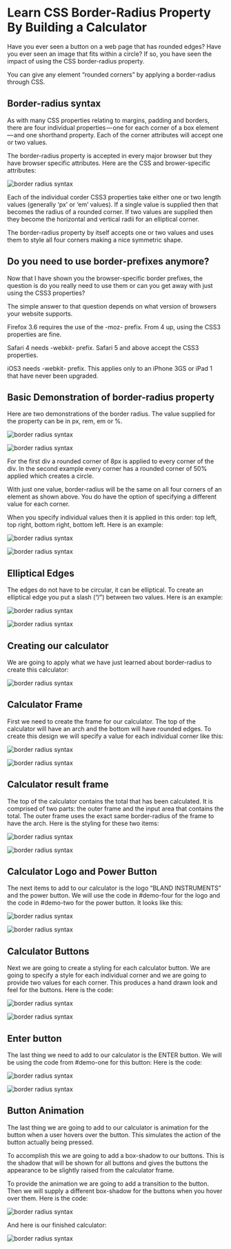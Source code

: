 # Learn CSS Border-Radius Property By Building a Calculator

Have you ever seen a button on a web page that has rounded edges? Have you ever seen an image that fits within a circle? If so, you have seen the impact of using the CSS border-radius property.

You can give any element “rounded corners” by applying a border-radius through CSS.

## Border-radius syntax
As with many CSS properties relating to margins, padding and borders, there are four individual properties — one for each corner of a box element — and one shorthand property. Each of the corner attributes will accept one or two values.

The border-radius property is accepted in every major browser but they have browser specific attributes. Here are the CSS and brower-specific attributes:

![border radius syntax](images/image1.png)

Each of the individual corder CSS3 properties take either one or two length values (generally ‘px’ or ‘em’ values). If a single value is supplied then that becomes the radius of a rounded corner. If two values are supplied then they become the horizontal and vertical radii for an elliptical corner.

The border-radius property by itself accepts one or two values and uses them to style all four corners making a nice symmetric shape.

## Do you need to use border-prefixes anymore?

Now that I have shown you the browser-specific border prefixes, the question is do you really need to use them or can you get away with just using the CSS3 properties?

The simple answer to that question depends on what version of browsers your website supports. 

Firefox 3.6 requires the use of the -moz- prefix. From 4 up, using the CSS3 properties are fine.

Safari 4 needs -webkit- prefix. Safari 5 and above accept the CSS3 properties.

iOS3 needs -webkit- prefix. This applies only to an iPhone 3GS or iPad 1 that have never been upgraded.

## Basic Demonstration of border-radius property
Here are two demonstrations of the border radius. The value supplied for the property can be in px, rem, em or %.

![border radius syntax](images/image2.png)

![border radius syntax](images/image3.png)

For the first div a rounded corner of 8px is applied to every corner of the div. In the second example every corner has a rounded corner of 50% applied which creates a circle.

With just one value, border-radius will be the same on all four corners of an element as shown above. You do have the option of specifying a different value for each corner.

When you specify individual values then it is applied in this order: top left, top right, bottom right, bottom left. Here is an example:

![border radius syntax](images/image4.png)

![border radius syntax](images/image5.png)

## Elliptical Edges
The edges do not have to be circular, it can be elliptical. To create an elliptical edge you put a slash (“/”) between two values. Here is an example:

![border radius syntax](images/image6.png)

![border radius syntax](images/image7.png)

## Creating our calculator
We are going to apply what we have just learned about border-radius to create this calculator:

![border radius syntax](images/image8.png)

## Calculator Frame
First we need to create the frame for our calculator. The top of the calculator will have an arch and the bottom will have rounded edges. To create this design we will specify a value for each individual corner like this:

![border radius syntax](images/image9.png)

![border radius syntax](images/image10.png)

## Calculator result frame
The top of the calculator contains the total that has been calculated. It is comprised of two parts: the outer frame and the input area that contains the total. The outer frame uses the exact same border-radius of the frame to have the arch. Here is the styling for these two items:

![border radius syntax](images/image11.png)

![border radius syntax](images/image12.png)

## Calculator Logo and Power Button
The next items to add to our calculator is the logo “BLAND INSTRUMENTS” and the power button. We will use the code in #demo-four for the logo and the code in #demo-two for the power button. It looks like this:

![border radius syntax](images/image13.png)

![border radius syntax](images/image14.png)

## Calculator Buttons
Next we are going to create a styling for each calculator button. We are going to specify a style for each individual corner and we are going to provide two values for each corner. This produces a hand drawn look and feel for the buttons. Here is the code:

![border radius syntax](images/image15.png)

![border radius syntax](images/image16.png)

## Enter button
The last thing we need to add to our calculator is the ENTER button. We will be using the code from #demo-one for this button: Here is the code:

![border radius syntax](images/image17.png)

![border radius syntax](images/image18.png)

## Button Animation
The last thing we are going to add to our calculator is animation for the button when a user hovers over the button. This simulates the action of the button actually being pressed. 

To accomplish this we are going to add a box-shadow to our buttons. This is the shadow that will be shown for all buttons and gives the buttons the appearance to be slightly raised from the calculator frame.

To provide the animation we are going to add a transition to the button. Then we will supply a different box-shadow for the buttons when you hover over them. Here is the code:

![border radius syntax](images/image19.png)

And here is our finished calculator:

![border radius syntax](images/image20.png)
